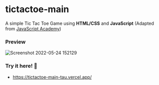 # tictactoe-main
 A simple Tic Tac Toe Game using **HTML/CSS** and **JavaScript** (Adapted from [JavaScript Academy](https://github.com/javascriptacademy-stash/tic-tac-toe))

### Preview
![Screenshot 2022-05-24 152129](https://user-images.githubusercontent.com/81686626/169972620-1a891475-fc39-4a6f-87e2-e0ec8d88192b.png)

### Try it here! 💜
* https://tictactoe-main-tau.vercel.app/
